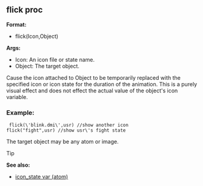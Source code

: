 ## flick proc

**Format:**
+   flick(Icon,Object)
<!-- -->
**Args:**
+   Icon: An icon file or state name.
+   Object: The target object.


Cause the icon attached to Object to be temporarily replaced
with the specified icon or icon state for the duration of the animation.
This is a purely visual effect and does not effect the actual value of
the object\'s icon variable.
### Example:

``` dm
 flick(\'blink.dmi\',usr) //show another icon
flick("fight",usr) //show usr\'s fight state 
```
 

The
target object may be any atom or image.

> [!TIP] 
> **See also:**
> +   [icon_state var (atom)](/ref/atom/var/icon_state.md) <!-- -->